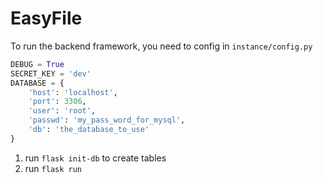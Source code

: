 # EasyFile

To run the backend framework, you need to config in `instance/config.py` 
```python
DEBUG = True
SECRET_KEY = 'dev'
DATABASE = {
    'host': 'localhost',
    'port': 3306,
    'user': 'root',
    'passwd': 'my_pass_word_for_mysql',
    'db': 'the_database_to_use'
}
```

1. run `flask init-db` to create tables
2. run `flask run`